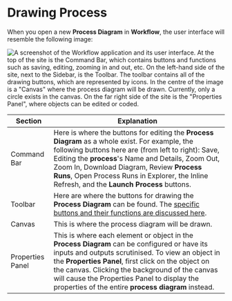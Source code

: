 # Drawing Process

When you open a new **Process Diagram** in **Workflow**, the user interface will resemble the following image:

![A screenshot of the Workflow application and its user interface. At the top of the site is the Command Bar, which contains buttons and functions such as saving, editing, zooming in and out, etc. On the left-hand side of the site, next to the Sidebar, is the Toolbar. The toolbar contains all of the drawing buttons, which are represented by icons. In the centre of the image is a "Canvas" where the process diagram will be drawn. Currently, only a circle exists in the canvas. On the far right side of the site is the "Properties Panel", where objects can be edited or coded.](<Diagram Canvas.png>)

| Section | Explanation |
| --- | --- |
| Command Bar | Here is where the buttons for editing the **Process Diagram** as a whole exist. For example, the following buttons here are (from left to right): Save, Editing the **process**'s Name and Details, Zoom Out, Zoom In,  Download Diagram, Review **Process Runs**, Open Process Runs in Explorer, the Inline Refresh, and the **Launch Process** buttons. |
| Toolbar | Here are where the buttons for drawing the **Process Diagram** can be found. The [specific buttons and their functions are discussed here](</docs/Rapid/4-Keyper Manual/3-Workflow/2-drawing-tools/2-drawing-tools.md>).|
| Canvas | This is where the process diagram will be drawn. |
| Properties Panel | This is where each element or object in the **Process Diagram** can be configured or have its inputs and outputs scrutinised. To view an object in the **Properties Panel**, first click on the object on the canvas. Clicking the background of the canvas will cause the Properties Panel to display the properties of the entire **process diagram** instead. |